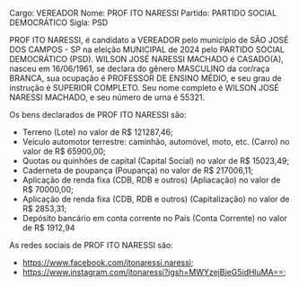 Cargo: VEREADOR
Nome: PROF ITO NARESSI
Partido: PARTIDO SOCIAL DEMOCRÁTICO
Sigla: PSD

PROF ITO NARESSI, é candidato a VEREADOR pelo município de SÃO JOSÉ DOS CAMPOS - SP na eleição MUNICIPAL de 2024 pelo PARTIDO SOCIAL DEMOCRÁTICO (PSD).
WILSON JOSÉ NARESSI MACHADO é CASADO(A), nasceu em 16/06/1961, se declara do gênero MASCULINO da cor/raça BRANCA, sua ocupação é PROFESSOR DE ENSINO MÉDIO, e seu grau de instrução é SUPERIOR COMPLETO.
Seu nome completo é WILSON JOSÉ NARESSI MACHADO, e seu número de urna é 55321.

Os bens declarados de PROF ITO NARESSI são: 
- Terreno (Lote) no valor de R$ 121287,46;
- Veículo automotor terrestre: caminhão, automóvel, moto, etc. (Carro) no valor de R$ 65900,00;
- Quotas ou quinhões de capital (Capital Social) no valor de R$ 15023,49;
- Caderneta de poupança (Poupança) no valor de R$ 217006,11;
- Aplicação de renda fixa (CDB, RDB e outros) (Apliacação) no valor de R$ 70000,00;
- Aplicação de renda fixa (CDB, RDB e outros) (Capitalização) no valor de R$ 2853,31;
- Depósito bancário em conta corrente no País (Conta Corrente) no valor de R$ 1912,94

As redes sociais de PROF ITO NARESSI são:
- https://www.facebook.com/itonaressi.naressi;
- https://www.instagram.com/itonaressi?igsh=MWYzejBieG5idHluMA==;